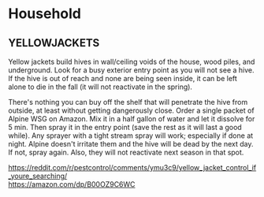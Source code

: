 # Household

## YELLOWJACKETS
Yellow jackets build hives in wall/ceiling voids of the house, wood piles, and underground. Look for a busy exterior entry point as you will not see a hive. If the hive is out of reach and none are being seen inside, it can be left alone to die in the fall (it will not reactivate in the spring).  

There's nothing you can buy off the shelf that will penetrate the hive from outside, at least without getting dangerously close. Order a single packet of Alpine WSG on Amazon. Mix it in a half gallon of water and let it dissolve for 5 min. Then spray it in the entry point (save the rest as it will last a good while). Any sprayer with a tight stream spray will work; especially if done at night. Alpine doesn't irritate them and the hive will be dead by the next day. If not, spray again. Also, they will not reactivate next season in that spot.  

https://reddit.com/r/pestcontrol/comments/ymu3c9/yellow_jacket_control_if_youre_searching/  
https://amazon.com/dp/B00OZ9C6WC  